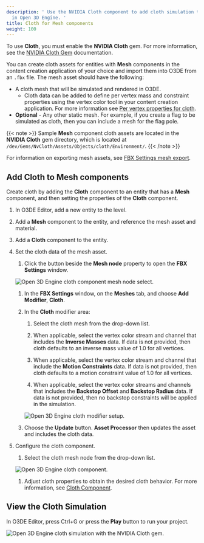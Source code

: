 ```yaml
---
description: ' Use the NVIDIA Cloth component to add cloth simulation to Mesh components
  in Open 3D Engine. '
title: Cloth for Mesh components
weight: 100
---
```


To use **Cloth**, you must enable the **NVIDIA Cloth** gem. For more information, see the [NVIDIA Cloth Gem](/docs/user-guide/gems/reference/physics/nvidia/nvidia-cloth/) documentation.

You can create cloth assets for entities with **Mesh** components in the content creation application of your choice and import them into O3DE from an `.fbx` file. The mesh asset should have the following:
+ A cloth mesh that will be simulated and rendered in O3DE.
  + Cloth data can be added to define per vertex mass and constraint properties using the vertex color tool in your content creation application. For more information see [Per vertex properties for cloth](/docs/user-guide/interactivity/physics/nvidia-cloth/vertex-data/).
+ **Optional** - Any other static mesh. For example, if you create a flag to be simulated as cloth, then you can include a mesh for the flag pole.

{{< note >}}
Sample **Mesh** component cloth assets are located in the **NVIDIA Cloth** gem directory, which is located at `/dev/Gems/NvCloth/Assets/Objects/cloth/Environment/`.
{{< /note >}}

For information on exporting mesh assets, see [FBX Settings mesh export](/docs/user-guide/assets/scene-settings/meshes-tab/).

## Add Cloth to Mesh components

Create cloth by adding the **Cloth** component to an entity that has a **Mesh** component, and then setting the properties of the **Cloth** component.

1. In O3DE Editor, add a new entity to the level.

1. Add a **Mesh** component to the entity, and reference the mesh asset and material.

1. Add a **Cloth** component to the entity.

1. Set the cloth data of the mesh asset.

   1. Click the button beside the **Mesh node** property to open the **FBX Settings** window.

   ![Open 3D Engine cloth component mesh node select.](/images/user-guide/physx/cloth/ui-cloth-mesh-node-select.png)

   1. In the **FBX Settings** window, on the **Meshes** tab, and choose **Add Modifier**, **Cloth**.

   1. In the **Cloth** modifier area:

      1. Select the cloth mesh from the drop-down list.

      1. When applicable, select the vertex color stream and channel that includes the **Inverse Masses** data. If data is not provided, then cloth defaults to an inverse mass value of 1.0 for all vertices.

      1. When applicable, select the vertex color stream and channel that include the **Motion Constraints** data. If data is not provided, then cloth defaults to a motion constraint value of 1.0 for all vertices.

      1. When applicable, select the vertex color streams and channels that includes the **Backstop Offset** and **Backstop Radius** data. If data is not provided, then no backstop constraints will be applied in the simulation.

      ![Open 3D Engine cloth modifier setup.](/images/user-guide/physx/cloth/ui-cloth-modifier-mesh-setup.png)

   1. Choose the **Update** button. **Asset Processor** then updates the asset and includes the cloth data.

1. Configure the cloth component.

   1. Select the cloth mesh node from the drop-down list.

   ![Open 3D Engine cloth component.](/images/user-guide/physx/cloth/ui-cloth-component-select-mesh.png)

   1. Adjust cloth properties to obtain the desired cloth behavior. For more information, see [Cloth Component](/docs/user-guide/components/reference/physx/cloth/).

## View the Cloth Simulation

In O3DE Editor, press Ctrl+G or press the **Play** button to run your project.

![Open 3D Engine cloth simulation with the NVIDIA Cloth gem.](/images/user-guide/physx/cloth/anim-mesh-cloth.gif)
